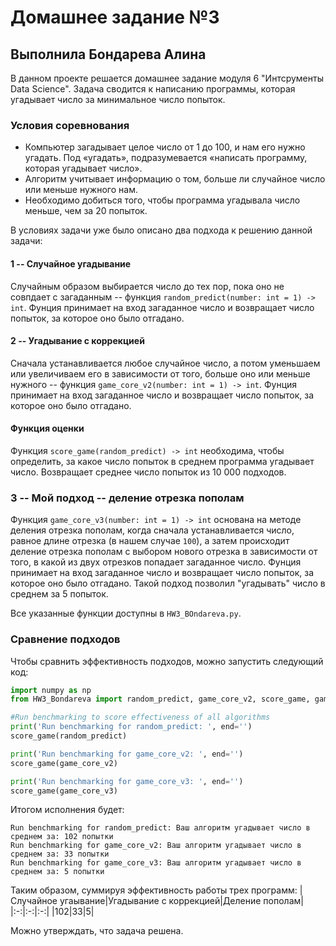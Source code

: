 # Домашнее задание №3

## Выполнила Бондарева Алина

В данном проекте решается домашнее задание модуля 6 "Интсрументы Data Science".
Задача сводится к написанию программы, которая угадывает число за минимальное число попыток.

### Условия соревнования
- Компьютер загадывает целое число от 1 до 100, и нам его нужно угадать. Под «угадать», подразумевается «написать программу, которая угадывает число».    
- Алгоритм учитывает информацию о том, больше ли случайное число или меньше нужного нам.
- Необходимо добиться того, чтобы программа угадывала число меньше, чем за 20 попыток.

В условиях задачи уже было описано два подхода к решению данной задачи:


#### 1 -- Случайное угадывание
Случайным образом выбирается число до тех пор, пока оно не совпдает с загаданным -- функция `random_predict(number: int = 1) -> int`. Фунция принимает на вход загаданное число и возвращает число попыток, за которое оно было отгадано.


#### 2 --  Угадывание с коррекцией
Сначала устанавливается любое случайное число, а потом уменьшаем или увеличиваем его в зависимости от того, больше оно или меньше нужного -- функция `game_core_v2(number: int = 1) -> int`. Фунция принимает на вход загаданное число и возвращает число попыток, за которое оно было отгадано.


#### Функция оценки
Функция `score_game(random_predict) -> int` необходима, чтобы определить, за какое число попыток в среднем программа угадывает число. Возвращает среднее число попыток из 10 000 подходов.


### 3 -- Мой подход -- деление отрезка пополам
Функция `game_core_v3(number: int = 1) -> int` основана на методе деления отрезка пополам, когда сначала устанавливается число, равное длине отрезка (в нашем случае `100`), а затем происходит деление отрезка пополам с выбором нового отрезка в зависимости от того, в какой из двух отрезков попадает загаданное число.
Фунция принимает на вход загаданное число и возвращает число попыток, за которое оно было отгадано. Такой подход позволил "угадывать" число в среднем за 5 попыток.

Все указанные функции доступны в `HW3_BOndareva.py`.


### Сравнение подходов
Чтобы сравнить эффективность подходов, можно запустить следующий код:
```python
import numpy as np
from HW3_Bondareva import random_predict, game_core_v2, score_game, game_core_v3

#Run benchmarking to score effectiveness of all algorithms
print('Run benchmarking for random_predict: ', end='')
score_game(random_predict)

print('Run benchmarking for game_core_v2: ', end='')
score_game(game_core_v2)

print('Run benchmarking for game_core_v3: ', end='')
score_game(game_core_v3)
```
Итогом исполнения будет:
```
Run benchmarking for random_predict: Ваш алгоритм угадывает число в среднем за: 102 попытки
Run benchmarking for game_core_v2: Ваш алгоритм угадывает число в среднем за: 33 попытки
Run benchmarking for game_core_v3: Ваш алгоритм угадывает число в среднем за: 5 попытки
```

Таким образом, суммируя эффективность работы трех программ:
|Случайное угаывание|Угадывание с коррекцией|Деление пополам|
|:-:|:-:|:-:|
|102|33|5|

Можно утверждать, что задача решена.
